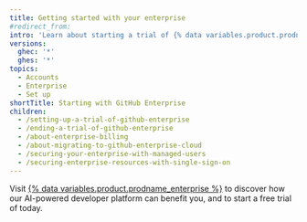 ```yaml
---
title: Getting started with your enterprise
#redirect_from:
intro: 'Learn about starting a trial of {% data variables.product.prodname_enterprise %} and getting set up. Be introduced to enterprise billing and migrations.'
versions:
  ghec: '*'
  ghes: '*'
topics:
  - Accounts
  - Enterprise
  - Set up
shortTitle: Starting with GitHub Enterprise
children:
  - /setting-up-a-trial-of-github-enterprise
  - /ending-a-trial-of-github-enterprise
  - /about-enterprise-billing
  - /about-migrating-to-github-enterprise-cloud
  - /securing-your-enterprise-with-managed-users
  - /securing-enterprise-resources-with-single-sign-on
---
```


Visit [{% data variables.product.prodname_enterprise %}](https://github.com/enterprise) to discover how our AI-powered developer platform can benefit you, and to start a free trial of today.
